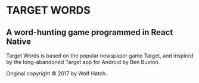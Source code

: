 # TARGET WORDS

## A word-hunting game programmed in React Native

Target Words is based on the popular newspaper game Target, and inspired by the long-abandoned Target app for Android by Ben Buxton. 

Original copyright © 2017 by Wolf Hatch.
